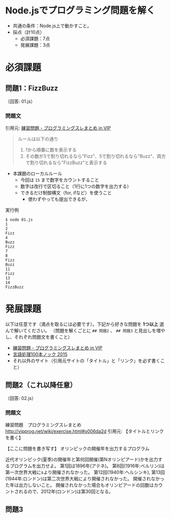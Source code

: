 # Node.jsでプログラミング問題を解く

- 共通の条件：Node.js上で動かすこと。
- 採点（計10点）
    - 必須課題：7点
    - 発展課題：3点

# 必須課題

## 問題1：FizzBuzz

（回答: 01.js）

### 問題文

引用元: [練習問題 - プログラミングスレまとめ in VIP](http://vipprog.net/wiki/exercise.html)

> ルールは以下の通り
> 
> 1. 1から順番に数を表示する
> 2. その数が3で割り切れるなら"Fizz"、5で割り切れるなら"Buzz"、両方で割り切れるなら"FizzBuzz"と表示する

- 本課題のローカルルール
    - 今回は `15` まで数字をカウントすること
    - 数字は改行で区切ること（1行に1つの数字を出力する）
    - できるだけ制御構文（for, ifなど）を使うこと
        - 使わずやっても提出できるが、

実行例

```
$ node 01.js
1
2
Fizz
4
Buzz
Fizz
7
8
Fizz
Buzz
11
Fizz
13
14
FizzBuzz
```

# 発展課題

以下は任意です（満点を取るには必要です）。下記から好きな問題を **1つ以上** 選んで解いてください。
（問題を解くごとに `## 問題2` 、 `## 問題3` と見出しを増やし、それぞれ問題文を書くこと）

- [練習問題 - プログラミングスレまとめ in VIP](http://vipprog.net/wiki/exercise.html)
- [言語処理100本ノック 2015](http://www.cl.ecei.tohoku.ac.jp/nlp100/#ch1)
- それ以外のサイト（引用元サイトの「タイトル」と「リンク」を必ず書くこと）

## 問題2（これ以降任意）

（回答: 02.js）

### 問題文
練習問題　プログラミングスレまとめ
http://vipprog.net/wiki/exercise.html#o006da2d
引用元: 【タイトルとリンクを書く】

【ここに問題を書き写す】
オリンピックの開催年を出力するプログラム

近代オリンピック(夏季)の開催年と第何回開催(第Nオリンピアード)かを出力するプログラムを出力せよ。
第1回は1896年(アテネ)。
第6回(1916年:ベルリン)は第一次世界大戦にsより開催されなかった。
第12回(1940年:ヘルシンキ), 第13回(1944年:ロンドン)は第二次世界大戦により開催されなかった。
開催されなかった年は出力しないこと。
開催されなかった場合もオリンピアードの回数はカウントされるので、2012年(ロンドン)は第30回となる。

## 問題3


